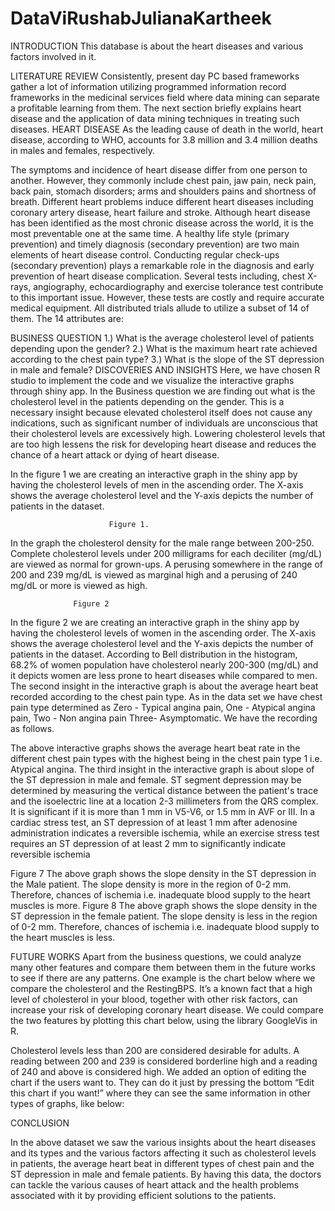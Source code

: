 # DataViRushabJulianaKartheek

INTRODUCTION
This database is about the heart diseases and various factors involved in it. 

LITERATURE REVIEW
Consistently, present day PC based frameworks gather a lot of information utilizing programmed information record frameworks in the medicinal services field where data mining can separate a profitable learning from them. The next section briefly explains heart disease and the application of data mining techniques in treating such diseases.
HEART DISEASE
As the leading cause of death in the world, heart disease, according to WHO, accounts for 3.8 million and 3.4 million deaths in males and females, respectively.

The symptoms and incidence of heart disease differ from one person to another. However, they commonly include chest pain, jaw pain, neck pain, back pain, stomach disorders; arms and shoulders pains and shortness of breath. Different heart problems induce different heart diseases including coronary artery disease, heart failure and stroke.
Although heart disease has been identified as the most chronic disease across the world, it is the most preventable one at the same time. A healthy life style (primary prevention) and timely diagnosis (secondary prevention) are two main elements of heart disease control. Conducting regular check-ups (secondary prevention) plays a remarkable role in the diagnosis and early prevention of heart disease complication. Several tests including, chest X-rays, angiography, echocardiography and exercise tolerance test contribute to this important issue. However, these tests are costly and require accurate medical equipment.
All distributed trials allude to utilize a subset of 14 of them. The 14 attributes are:


 
BUSINESS QUESTION
1.) What is the average cholesterol level of patients depending upon the gender?
2.) What is the maximum heart rate achieved according to the chest pain type?
3.) What is the slope of the ST depression in male and female?
DISCOVERIES AND INSIGHTS
Here, we have chosen R studio to implement the code and we visualize the interactive graphs through shiny app.
In the Business question we are finding out what is the cholesterol level in the patients depending on the gender. This is a necessary insight because elevated cholesterol itself does not cause any indications, such as significant number of individuals are unconscious that their cholesterol levels are excessively high. Lowering cholesterol levels that are too high lessens the risk for developing heart disease and reduces the chance of a heart attack or dying of heart disease.

In the figure 1 we are creating an interactive graph in the shiny app by having the cholesterol levels of men in the ascending order. The X-axis shows the average cholesterol level and the Y-axis depicts the number of patients in the dataset.
 
                          Figure 1.
In the graph the cholesterol density for the male range between 200-250. Complete cholesterol levels under 200 milligrams for each deciliter (mg/dL) are viewed as normal for grown-ups. A perusing somewhere in the range of 200 and 239 mg/dL is viewed as marginal high and a perusing of 240 mg/dL or more is viewed as high.

 
                  Figure 2

 In the figure 2 we are creating an interactive graph in the shiny app by having the cholesterol levels of women in the ascending order. The X-axis shows the average cholesterol level and the Y-axis depicts the number of patients in the dataset.
According to Bell distribution in the histogram, 68.2% of women population have cholesterol nearly 200-300 (mg/dL) and it depicts women are less prone to heart diseases while compared to men. 
The second insight in the interactive graph is about the average heart beat recorded according to the chest pain type. As in the data set we have chest pain type determined as 
Zero - Typical angina pain, 
One - Atypical angina pain, 
Two - Non angina pain 
Three- Asymptomatic. We have the recording as follows.






 
 
 
 

The above interactive graphs shows the average heart beat rate in the different chest pain types with the highest being in the chest pain type 1 i.e. Atypical angina.
The third insight in the interactive graph is about slope of the ST depression in male and female.
ST segment depression may be determined by measuring the vertical distance between the patient's trace and the isoelectric line at a location 2-3 millimeters from the QRS complex.
It is significant if it is more than 1 mm in V5-V6, or 1.5 mm in AVF or III.
In a cardiac stress test, an ST depression of at least 1 mm after adenosine administration indicates a reversible ischemia, while an exercise stress test requires an ST depression of at least 2 mm to significantly indicate reversible ischemia

 
Figure 7
The above graph shows the slope density in the ST depression in the Male patient. The slope density is more in the region of 0-2 mm. Therefore, chances of ischemia i.e. inadequate blood supply to the heart muscles is more.
 Figure 8
The above graph shows the slope density in the ST depression in the female patient. The slope density is less in the region of 0-2 mm. Therefore, chances of ischemia i.e. inadequate blood supply to the heart muscles is less.












FUTURE WORKS
Apart from the business questions, we could analyze many other features and compare them between them in the future works to see if there are any patterns. One example is the chart below where we compare the cholesterol and the RestingBPS. It’s a known fact that a high level of cholesterol in your blood, together with other risk factors, can increase your risk of developing coronary heart disease.
We could compare the two features by plotting this chart below, using the library GoogleVis in R.
  
Cholesterol levels less than 200 are considered desirable for adults. A reading between 200 and 239 is considered borderline high and a reading of 240 and above is considered high.
We added an option of editing the chart if the users want to. They can do it just by pressing the bottom “Edit this chart if you want!” where they can see the same information in other types of graphs, like below:
 

CONCLUSION

In the above dataset we saw the various insights about the heart diseases and its types and the various factors affecting it such as cholesterol levels in patients, the average heart beat in different types of chest pain and the ST depression in male and female patients.
By having this data, the doctors can tackle the various causes of heart attack and the health problems associated with it by providing efficient solutions to the patients.

